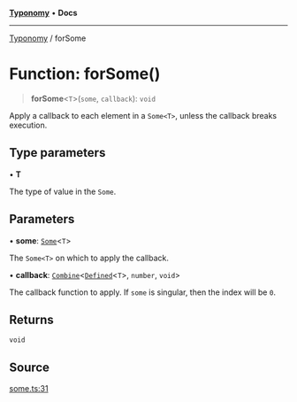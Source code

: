 [**Typonomy**](../README.md) • **Docs**

***

[Typonomy](../globals.md) / forSome

# Function: forSome()

> **forSome**\<`T`\>(`some`, `callback`): `void`

Apply a callback to each element in a `Some<T>`,
unless the callback breaks execution.

## Type parameters

• **T**

The type of value in the `Some`.

## Parameters

• **some**: [`Some`](../type-aliases/Some.md)\<`T`\>

The `Some<T>` on which to apply the callback.

• **callback**: [`Combine`](../type-aliases/Combine.md)\<[`Defined`](../type-aliases/Defined.md)\<`T`\>, `number`, `void`\>

The callback function to apply. If `some` is singular, then the index will be `0`.

## Returns

`void`

## Source

[some.ts:31](https://github.com/softcraft-development/typonomy/blob/1c47fc13034f4e53267c72ada03a418616dc092e/src/some.ts#L31)
